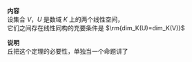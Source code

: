 **内容**  
设集合 $V，U$ 是数域 $K$ 上的两个线性空间，  
它们之间存在线性同构的充要条件是  $\rm{dim_K(U)=dim_K(V)}$   
  
**说明**  
丘把这个定理的必要性，单独当一个命题讲了  
